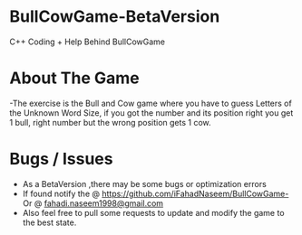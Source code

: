 # BullCowGame-BetaVersion
C++ Coding + Help Behind BullCowGame 
# About The Game 
-The exercise is the Bull and Cow game where you have to guess Letters of the Unknown Word Size, if you got the number and its position
 right you get 1 bull, right number but the wrong position gets 1 cow.
# Bugs / Issues 
- As a BetaVersion ,there may be some bugs or optimization errors 
- If found notify the @ https://github.com/iFahadNaseem/BullCowGame- Or @ fahadi.naseem1998@gmail.com
- Also feel free to pull some requests to update and modify the game to the best state. 
